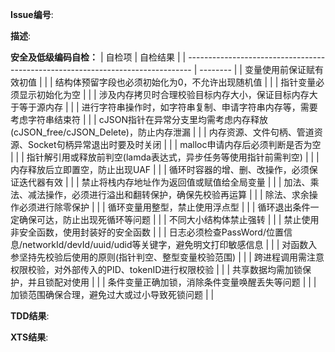 **Issue编号**:

**描述**:

**安全及低级编码自检：**
| 自检项                                                                          | 自检结果 |
| ------------------------------------------------------------------------------- | -------- |
| 变量使用前保证赋有效初值                                                           |          |
| 结构体预留字段也必须初始化为0，不允许出现随机值                                      |          |
| 指针变量必须显示初始化为空                                                         |          |
| 涉及内存拷贝时合理校验目标内存大小，保证目标内存大于等于源内存                         |          |
| 进行字符串操作时，如字符串复制、申请字符串内存等，需要考虑字符串结束符                  |          |
| cJSON指针在异常分支里均需考虑内存释放(cJSON_free/cJSON_Delete)，防止内存泄漏          |          |
| 内存资源、文件句柄、管道资源、Socket句柄异常退出时要及时关闭                           |          |
| malloc申请内存后必须判断是否为空                                                    |          |
| 指针解引用或释放前判空(lamda表达式，异步任务等使用指针前需判空)                        |          |
| 内存释放后立即置空，防止出现UAF                                                      |          |
| 循环时容器的增、删、改操作，必须保证迭代器有效                                        |          |
| 禁止将栈内存地址作为返回值或赋值给全局变量                                             |          |
| 加法、乘法、减法操作，必须进行溢出和翻转保护，确保先校验再运算                           |          |
| 除法、求余操作必须进行除零保护                                                        |          |
| 循环变量用整型，禁止使用浮点型                                                        |          |
| 循环退出条件一定确保可达，防止出现死循环等问题                                         |          |
| 不同大小结构体禁止强转                                                               |          |
| 禁止使用非安全函数，使用封装好的安全函数                                               |          |
| 日志必须检查PassWord/位置信息/networkId/devId/uuid/udid等关键字，避免明文打印敏感信息  |          |
| 对函数入参坚持先校验后使用的原则(指针判空、整型变量校验范围)                            |          |
| 跨进程调用需注意权限校验，对外部传入的PID、tokenID进行权限校验                          |          |
| 共享数据均需加锁保护，并且锁配对使用                                                  |          |
| 条件变量正确加锁，消除条件变量唤醒丢失等问题                                           |          |
| 加锁范围确保合理，避免过大或过小导致死锁问题                                           |          |

**TDD结果**:

**XTS结果**:
